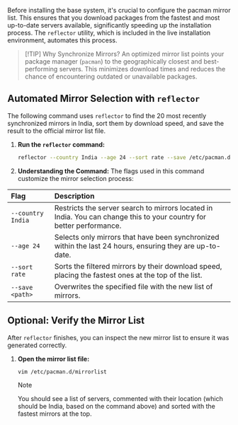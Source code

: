 
Before installing the base system, it's crucial to configure the pacman mirror list. This ensures that you download packages from the fastest and most up-to-date servers available, significantly speeding up the installation process. The `reflector` utility, which is included in the live installation environment, automates this process.

> [!TIP] Why Synchronize Mirrors?
> An optimized mirror list points your package manager (`pacman`) to the geographically closest and best-performing servers. This minimizes download times and reduces the chance of encountering outdated or unavailable packages.

## Automated Mirror Selection with `reflector`

The following command uses `reflector` to find the 20 most recently synchronized mirrors in India, sort them by download speed, and save the result to the official mirror list file.

1.  **Run the `reflector` command:**

    ```bash
    reflector --country India --age 24 --sort rate --save /etc/pacman.d/mirrorlist
    ```

2.  **Understanding the Command:**
    The flags used in this command customize the mirror selection process:

| Flag | Description |
| :--- | :--- |
| `--country India` | Restricts the server search to mirrors located in India. You can change this to your country for better performance. |
| `--age 24` | Selects only mirrors that have been synchronized within the last 24 hours, ensuring they are up-to-date. |
| `--sort rate` | Sorts the filtered mirrors by their download speed, placing the fastest ones at the top of the list. |
| `--save <path>` | Overwrites the specified file with the new list of mirrors. |

## Optional: Verify the Mirror List

After `reflector` finishes, you can inspect the new mirror list to ensure it was generated correctly.

1.  **Open the mirror list file:**

    ```bash
    vim /etc/pacman.d/mirrorlist
    ```

    > [!NOTE]
    > You should see a list of servers, commented with their location (which should be India, based on the command above) and sorted with the fastest mirrors at the top.
